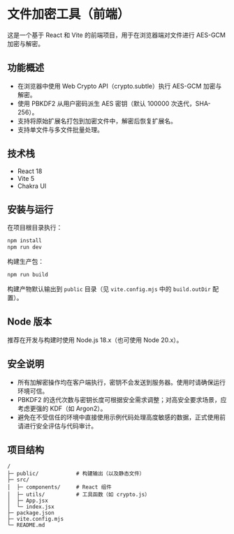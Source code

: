 # 文件加密工具（前端）

这是一个基于 React 和 Vite 的前端项目，用于在浏览器端对文件进行 AES-GCM 加密与解密。

## 功能概述

- 在浏览器中使用 Web Crypto API（crypto.subtle）执行 AES-GCM 加密与解密。
- 使用 PBKDF2 从用户密码派生 AES 密钥（默认 100000 次迭代，SHA-256）。
- 支持将原始扩展名打包到加密文件中，解密后恢复扩展名。
- 支持单文件与多文件批量处理。

## 技术栈

- React 18
- Vite 5
- Chakra UI

## 安装与运行

在项目根目录执行：

```powershell
npm install
npm run dev
```

构建生产包：

```powershell
npm run build
```

构建产物默认输出到 `public` 目录（见 `vite.config.mjs` 中的 `build.outDir` 配置）。

## Node 版本

推荐在开发与构建时使用 Node.js 18.x（也可使用 Node 20.x）。

## 安全说明

- 所有加解密操作均在客户端执行，密钥不会发送到服务器。使用时请确保运行环境可信。
- PBKDF2 的迭代次数与密钥长度可根据安全需求调整；对高安全要求场景，应考虑更强的 KDF（如 Argon2）。
- 避免在不受信任的环境中直接使用示例代码处理高度敏感的数据，正式使用前请进行安全评估与代码审计。

## 项目结构

```
/
├─ public/            # 构建输出（以及静态文件）
├─ src/
│  ├─ components/     # React 组件
│  ├─ utils/          # 工具函数（如 crypto.js）
│  ├─ App.jsx
│  └─ index.jsx
├─ package.json
├─ vite.config.mjs
└─ README.md
```
